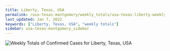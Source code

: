 ```yaml
---
title: Liberty, Texas, USA
permalink: /usa-texas-montgomery/weekly_totals/usa-texas-liberty-weekly_totals.html
last_updated: Jan 7, 2022
keywords: ["Liberty, Texas, USA", "weekly totals"]
sidebar: usa-texas-montgomery_sidebar
---
```


![Weekly Totals of Confirmed Cases for Liberty, Texas, USA](/covid_tracker/images/graphs/usa-texas-liberty-weekly_totals_graph.png)
